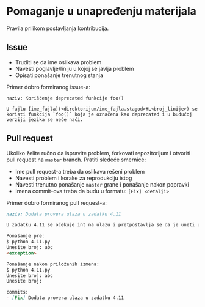 # Pomaganje u unapređenju materijala

Pravila prilikom postavljanja kontribucija.

## Issue
- Truditi se da ime oslikava problem
- Navesti poglavlje/liniju u kojoj se javlja problem
- Opisati ponašanje trenutnog stanja

Primer dobro formiranog issue-a:
```
naziv: Korišćenje deprecated funkcije foo()

U fajlu [ime_fajla](<direktorijum/ime_fajla.stagod>#L<broj_linije>) se koristi funkcija `foo()` koja je označena kao deprecated i u budućoj verziji jezika se neće naći.
```

## Pull request

Ukoliko želite ručno da ispravite problem, forkovati repozitorijum i otvoriti pull request na `master` branch. Pratiti sledeće smernice:
- Ime pull request-a treba da oslikava rešeni problem
- Navesti problem i korake za reprodukciju istog
- Navesti trenutno ponašanje `master` grane i ponašanje nakon popravki
- Imena commit-ova treba da budu u formatu: ``[Fix] <detalji>`` 

Primer dobro formiranog pull request-a:
```md
naziv: Dodata provera ulaza u zadatku 4.11

U zadatku 4.11 se očekuje int na ulazu i pretpostavlja se da je uneti ulaz ispravan - što se nigde ne pretpostavlja u tekstu zadatka. Dodata je provera ulaza odmah nakon učitavanja. U slučaju da uneti broj nije ispravan, program traži ponovni unos od korisnika.

Ponašanje pre:
$ python 4.11.py
Unesite broj: abc
<exception>

Ponašanje nakon priloženih izmena:
$ python 4.11.py
Unesite broj: abc
Unesite broj: 

commits: 
- [Fix] Dodata provera ulaza u zadatku 4.11 
```

